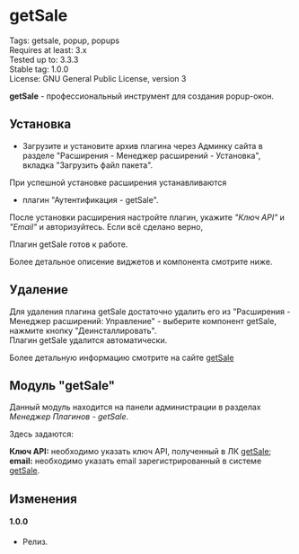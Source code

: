 # getSale

Tags: getsale, popup, popups  
Requires at least: 3.x  
Tested up to: 3.3.3  
Stable tag: 1.0.0  
License: GNU General Public License, version 3  

**getSale** - профессиональный инструмент для создания popup-окон.

## Установка

- Загрузите и установите архив плагина через Админку сайта в разделе "Расширения - Менеджер расширений - Установка",
вкладка "Загрузить файл пакета".

При успешной установке расширения устанавливаются

 - плагин "Аутентификация - getSale".

После установки расширения настройте плагин, укажите *"Ключ API"* и *"Email"* и авторизуйтесь.
Если всё сделано верно, 

Плагин getSale готов к работе.

Более детальное описение виджетов и компонента смотрите ниже.


## Удаление

Для удаления плагина getSale достаточно удалить его из "Расширения - Менеджер расширений: Управление" - выберите компонент getSale, нажмите кнопку "Деинсталлировать".  
Плагин getSale удалится автоматически.

Более детальную информацию смотрите на сайте [getSale](http://getsale.io)

## Модуль "getSale"

Данный модуль находится на панели администрации в разделах *Менеджер Плагинов - getSale*.

Здесь задаются:

**Ключ API:** необходимо указать ключ API, полученный в ЛК [getSale](http://getsale.io);
**email:** необходимо указать email зарегистрированный в системе [getSale](http://getsale.io).  

## Изменения
#### 1.0.0
 * Релиз.
